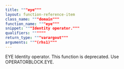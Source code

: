 ```yaml
---
title: """eye"""
layout: function-reference-item
class_name: """domain"""
function_name: """eye"""
snippet: """Identity operator."""
qualifiers: """"""
return_type: """varargout"""
arguments: """(rhs1)"""
---
```


 EYE       Identity operator.
    This function is deprecated. Use OPERATORBLOCK.EYE.
